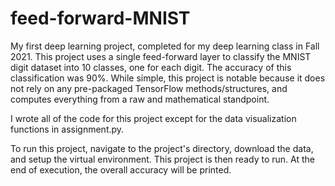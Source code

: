 # feed-forward-MNIST

My first deep learning project, completed for my deep learning class in Fall 2021. This project uses a single feed-forward layer to classify the MNIST digit dataset into 10 classes, one for each digit. The accuracy of this classification was 90%. While simple, this project is notable because it does not rely on any pre-packaged TensorFlow methods/structures, and computes everything from a raw and mathematical standpoint.

I wrote all of the code for this project except for the data visualization functions in assignment.py.

To run this project, navigate to the project's directory, download the data, and setup the virtual environment. This project is then ready to run. At the end of execution, the overall accuracy will be printed.
